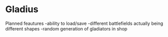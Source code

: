 # Gladius

Planned feautures
  -ability to load/save
  -different battlefields actually being different shapes
  -random generation of gladiators in shop
 
